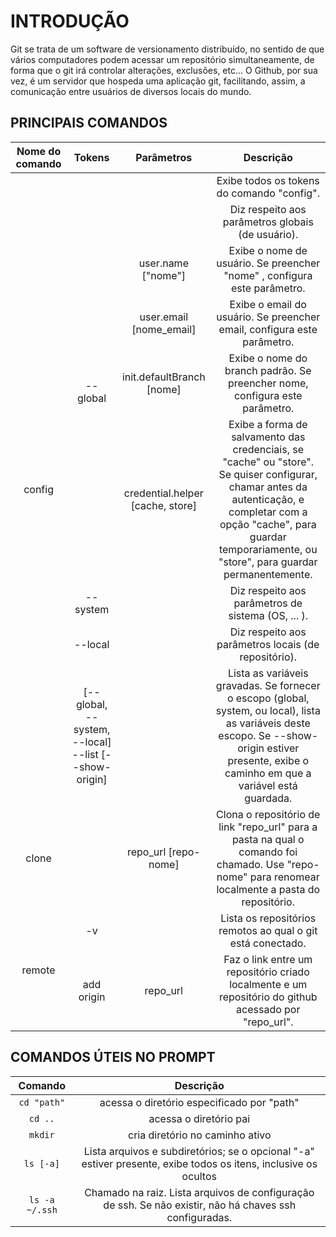 # INTRODUÇÃO

Git se trata de um software de versionamento distribuído, no sentido de que vários computadores podem acessar um repositório simultaneamente, de forma que o git irá controlar alterações, exclusões, etc...
O Github, por sua vez, é um servidor que hospeda uma aplicação git, facilitando, assim, a comunicação entre usuários de diversos locais do mundo.

## PRINCIPAIS COMANDOS

<html>
  <table>
    <thead>
      <tr>
        <th>Nome do comando</th>
        <th>Tokens</th>
        <th>Parâmetros</th>
        <th>Descrição</th>
      </tr>
    </thead>
    <tbody align="center">
      <tr>
        <td rowspan="9">config</td>
        <td>&nbsp;</td>
        <td>&nbsp;</td>
        <td>Exibe todos os tokens do comando "config".</td>
      </tr>
    <tr>
      <td rowspan="5">--global</td>
      <td>&nbsp;</td>
      <td>Diz respeito aos parâmetros globais (de usuário).</td>
    </tr>
    <tr>
      <td>user.name ["nome"]</td>
      <td>Exibe o nome de usuário. Se preencher "nome" , configura este par&acirc;metro.</td>
    </tr>
    <tr>
      <td>user.email [nome_email]</td>
      <td>Exibe o email do usuário. Se preencher email, configura este parâmetro.</td>
    </tr>
    <tr>
      <td>init.defaultBranch [nome]</td>
      <td>Exibe o nome do branch padrão. Se preencher nome, configura este parâmetro.</td>
    </tr>
    <tr>
      <td>credential.helper [cache, store]</td>
      <td>Exibe a forma de salvamento das credenciais, se "cache" ou "store". Se quiser configurar, chamar antes da autenticação, e completar com a opção "cache", para guardar temporariamente, ou "store", para guardar permanentemente. </td>
    </tr>
    <tr>
      <td>--system</td>
      <td>&nbsp;</td>
      <td>Diz respeito aos parâmetros de sistema (OS, ... ).</td>
    </tr>
    <tr>
      <td>--local</td>
      <td>&nbsp;</td>
      <td>Diz respeito aos parâmetros locais (de reposit&oacute;rio).</td>
    </tr>
    <tr>
      <td>[--global, --system, --local] --list [--show-origin]</td>
      <td>&nbsp;</td>
      <td>Lista as variáveis gravadas. Se fornecer o escopo (global, system, ou local), lista as variáveis deste escopo. Se --show-origin estiver presente, exibe o caminho em que a variável está guardada.</td>
    </tr>
    <tr>
      <td>clone</td>
      <td>&nbsp;</td>
      <td>repo_url [repo-nome]</td>
      <td>Clona o repositório de link "repo_url" para a pasta na qual o comando foi chamado. Use "repo-nome" para renomear localmente a pasta do repositório. </td>
    </tr>
    <tr>
      <td rowspan=2>remote</td>
      <td>-v</td>
      <td></td>
      <td>Lista os repositórios remotos ao qual o git está conectado.</td>
    </tr>
    <tr>
      <td>add origin</td>
      <td>repo_url</td>
      <td>Faz o link entre um repositório criado localmente e um repositório do github acessado por "repo_url".</td>
    </tr>
    </tbody>
</table>
</html>

## COMANDOS ÚTEIS NO PROMPT

|Comando|Descrição|
| :---: | :---: |
|```cd "path"```| acessa o diretório especificado por "path"|
|```cd ..```| acessa o diretório pai|
|```mkdir```| cria diretório no caminho ativo|
|```ls [-a]```|Lista arquivos e subdiretórios; se o opcional "-a" estiver presente, exibe todos os itens, inclusive os ocultos|
|```ls -a ~/.ssh```|Chamado na raiz. Lista arquivos de configuração de ssh. Se não existir, não há chaves ssh configuradas.|
